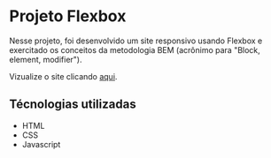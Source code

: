 # Projeto Flexbox

Nesse projeto, foi desenvolvido um site responsivo usando Flexbox e exercitado os conceitos da metodologia BEM (acrônimo para "Block, element, modifier").

Vizualize o site clicando [aqui](https://ssgbrl-flexbox.netlify.app/).

## Técnologias utilizadas
* HTML
* CSS
* Javascript